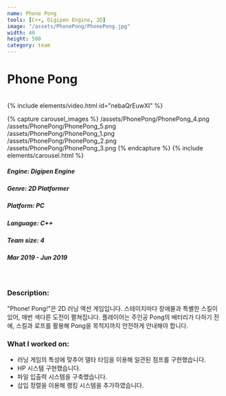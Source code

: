 ```yaml
---
name: Phone Pong
tools: [C++, Digipen Engine, 2D]
image: "/assets/PhonePong/PhonePong.jpg"
width: 40
height: 500
category: team
---
```


# Phone Pong
<br>
{% include elements/video.html id="nebaQrEuwXI" %}


{% capture carousel_images %}
/assets/PhonePong/PhonePong_4.png
/assets/PhonePong/PhonePong_5.png
/assets/PhonePong/PhonePong_1.png
/assets/PhonePong/PhonePong_2.png
/assets/PhonePong/PhonePong_3.png
{% endcapture %}
{% include elements/carousel.html %}

##### Engine: Digipen Engine
##### Genre: 2D Platformer 
##### Platform: PC
##### Language: C++
##### Team size: 4
##### Mar 2019 - Jun 2019

<br>

### Description:
 "Phone! Pong!"은 2D 러닝 액션 게임입니다. 스테이지마다 장애물과 특별한 스킬이 있어, 매번 색다른 도전이 펼쳐집니다. 플레이어는 주인공 Pong의 배터리가 다하기 전에, 스킬과 로프를 활용해 Pong을 목적지까지 안전하게 안내해야 합니다.


### What I worked on:
- 러닝 게임의 특성에 맞추어 델타 타임을 이용해 일관된 점프를 구현했습니다.
- HP 시스템 구현했습니다.
- 파일 입출력 시스템을 구축했습니다.
- 삽입 정렬을 이용해 랭킹 시스템을 추가하였습니다.